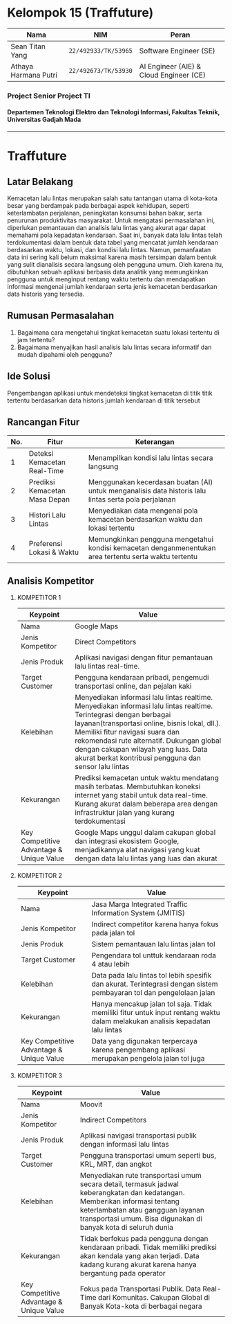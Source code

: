 # Kelompok 15 (Traffuture)

| Nama | NIM | Peran |
| ---- | --- | ----- |
| Sean Titan Yang | `22/492933/TK/53965` |Software Engineer (SE) |
| Athaya Harmana Putri | `22/492673/TK/53930` | AI Engineer (AIE) & Cloud Engineer (CE) |

### Project Senior Project TI

#### Departemen Teknologi Elektro dan Teknologi Informasi, Fakultas Teknik, Universitas Gadjah Mada

<hr>

# Traffuture

## Latar Belakang

Kemacetan lalu lintas merupakan salah satu tantangan utama di kota-kota besar yang
berdampak pada berbagai aspek kehidupan, seperti keterlambatan perjalanan,
peningkatan konsumsi bahan bakar, serta penurunan produktivitas masyarakat. Untuk 
mengatasi permasalahan ini, diperlukan pemantauan dan analisis lalu lintas yang akurat
agar dapat memahami pola kepadatan kendaraan. Saat ini, banyak data lalu lintas telah
terdokumentasi dalam bentuk data tabel yang mencatat jumlah kendaraan berdasarkan
waktu, lokasi, dan kondisi lalu lintas. Namun, pemanfaatan data ini sering kali belum
maksimal karena masih tersimpan dalam bentuk yang sulit dianalisis secara langsung oleh
pengguna umum. Oleh karena itu, dibutuhkan sebuah aplikasi berbasis data analitik yang
memungkinkan pengguna untuk menginput rentang waktu tertentu dan mendapatkan
informasi mengenai jumlah kendaraan serta jenis kemacetan berdasarkan data historis
yang tersedia.

## Rumusan Permasalahan

1. Bagaimana cara mengetahui tingkat kemacetan suatu lokasi tertentu di jam
tertentu?
2. Bagaimana menyajikan hasil analisis lalu lintas secara informatif dan mudah
dipahami oleh pengguna?

## Ide Solusi

Pengembangan aplikasi untuk mendeteksi tingkat kemacetan di titik titik tertentu
berdasarkan data historis jumlah kendaraan di titik tersebut

## Rancangan Fitur

| No. | Fitur | Keterangan |
| --- | ----- | ---------- |
|1| Deteksi Kemacetan Real-Time | Menampilkan kondisi lalu lintas secara langsung |
|2| Prediksi Kemacetan Masa Depan | Menggunakan kecerdasan buatan (AI) untuk menganalisis data historis lalu lintas serta pola perjalanan |
|3| Histori Lalu Lintas | Menyediakan data mengenai pola kemacetan berdasarkan waktu dan lokasi tertentu |
|4| Preferensi Lokasi & Waktu | Memungkinkan pengguna mengetahui kondisi kemacetan denganmenentukan area tertentu serta waktu tertentu |

## Analisis Kompetitor

1. KOMPETITOR 1
   
   | Keypoint | Value |
   | --- | --- |
   | Nama | Google Maps |
   | Jenis Kompetitor | Direct Competitors |
   | Jenis Produk | Aplikasi navigasi dengan fitur pemantauan lalu lintas real-time. |
   | Target Customer | Pengguna kendaraan pribadi, pengemudi transportasi online, dan pejalan kaki |
   | Kelebihan | Menyediakan informasi lalu lintas realtime. Menyediakan informasi lalu lintas realtime. Terintegrasi dengan berbagai layanan(transportasi online, bisnis lokal, dll.). Memiliki fitur navigasi suara dan rekomendasi rute alternatif. Dukungan global dengan cakupan wilayah yang luas. Data akurat berkat kontribusi pengguna dan sensor lalu lintas |
   | Kekurangan | Prediksi kemacetan untuk waktu mendatang masih terbatas. Membutuhkan koneksi internet yang stabil untuk data real-time. Kurang akurat dalam beberapa area dengan infrastruktur jalan yang kurang terdokumentasi |
   | Key Competitive Advantage & Unique Value | Google Maps unggul dalam cakupan global dan integrasi ekosistem Google, menjadikannya alat navigasi yang kuat dengan data lalu lintas yang luas dan akurat |
2. KOMPETITOR 2
   
   | Keypoint | Value |
   | --- | --- |
   | Nama | Jasa Marga Integrated Traffic Information System (JMITIS) |
   | Jenis Kompetitor | Indirect competitor karena hanya fokus pada jalan tol |
   | Jenis Produk | Sistem pemantauan lalu lintas jalan tol |
   | Target Customer | Pengendara tol unttuk kendaraan roda 4 atau lebih |
   | Kelebihan | Data pada lalu lintas tol lebih spesifik dan akurat. Terintegrasi dengan sistem pembayaran tol dan pengelolaan jalan |
   | Kekurangan | Hanya mencakup jalan tol saja. Tidak memiliki fitur untuk input rentang waktu dalam melakukan analisis kepadatan lalu lintas |
   | Key Competitive Advantage & Unique Value | Data yang digunakan terpercaya karena pengembang aplikasi merupakan pengelola jalan tol juga |
3. KOMPETITOR 3
   
   | Keypoint | Value |
   | --- | --- |
   | Nama | Moovit |
   | Jenis Kompetitor | Indirect Competitors |
   | Jenis Produk | Aplikasi navigasi transportasi publik dengan informasi lalu lintas |
   | Target Customer | Pengguna transportasi umum seperti bus, KRL, MRT, dan angkot |
   | Kelebihan | Menyediakan rute transportasi umum secara detail, termasuk jadwal keberangkatan dan kedatangan. Memberikan informasi tentang keterlambatan atau gangguan layanan transportasi umum. Bisa digunakan di banyak kota di seluruh dunia |
   | Kekurangan | Tidak berfokus pada pengguna dengan kendaraan pribadi. Tidak memiliki prediksi akan kendala yang akan terjadi. Data kadang kurang akurat karena hanya bergantung pada operator |
   | Key Competitive Advantage & Unique Value | Fokus pada Transportasi Publik. Data Real-Time dari Komunitas. Cakupan Global di Banyak Kota-kota di berbagai negara |
